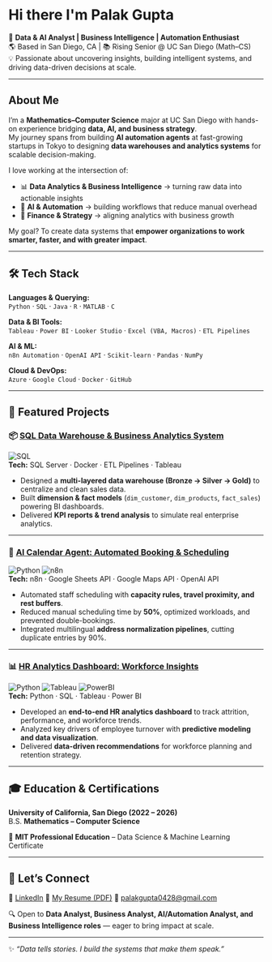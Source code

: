 # Hi there I'm Palak Gupta  

🎯 **Data & AI Analyst | Business Intelligence | Automation Enthusiast**  
🌎 Based in San Diego, CA | 📚 Rising Senior @ UC San Diego (Math–CS)  
💡 Passionate about uncovering insights, building intelligent systems, and driving data-driven decisions at scale.  

---

## About Me  

I’m a **Mathematics–Computer Science** major at UC San Diego with hands-on experience bridging **data, AI, and business strategy**.  
My journey spans from building **AI automation agents** at fast-growing startups in Tokyo to designing **data warehouses and analytics systems** for scalable decision-making.  

I love working at the intersection of:  
- 📊 **Data Analytics & Business Intelligence** → turning raw data into actionable insights  
- 🤖 **AI & Automation** → building workflows that reduce manual overhead  
- 💼 **Finance & Strategy** → aligning analytics with business growth  

My goal? To create data systems that **empower organizations to work smarter, faster, and with greater impact**.  

---

## 🛠️ Tech Stack  

**Languages & Querying:**  
`Python` · `SQL` · `Java` · `R` · `MATLAB` · `C`  

**Data & BI Tools:**  
`Tableau` · `Power BI` · `Looker Studio` · `Excel (VBA, Macros)` · `ETL Pipelines`  

**AI & ML:**  
`n8n Automation` · `OpenAI API` · `Scikit-learn` · `Pandas` · `NumPy`  

**Cloud & DevOps:**  
`Azure` · `Google Cloud` · `Docker` · `GitHub`  

---

## 🌟 Featured Projects  

### 📦 [SQL Data Warehouse & Business Analytics System](https://github.com/palakg28/Data-Warehouse-Analytics)  
![SQL](https://img.shields.io/badge/SQL-316192?style=flat&logo=postgresql&logoColor=white)  
**Tech:** SQL Server · Docker · ETL Pipelines · Tableau  
- Designed a **multi-layered data warehouse (Bronze → Silver → Gold)** to centralize and clean sales data.  
- Built **dimension & fact models** (`dim_customer`, `dim_products`, `fact_sales`) powering BI dashboards.  
- Delivered **KPI reports & trend analysis** to simulate real enterprise analytics.  

---

### 🤖 [AI Calendar Agent: Automated Booking & Scheduling](https://github.com/palakg28/AI-Calendar-Agent)  
![Python](https://img.shields.io/badge/Python-3776AB?style=flat&logo=python&logoColor=white) ![n8n](https://img.shields.io/badge/n8n-A020F0?style=flat&logo=n8n&logoColor=white)  
**Tech:** n8n · Google Sheets API · Google Maps API · OpenAI API  
- Automated staff scheduling with **capacity rules, travel proximity, and rest buffers**.  
- Reduced manual scheduling time by **50%**, optimized workloads, and prevented double-bookings.  
- Integrated multilingual **address normalization pipelines**, cutting duplicate entries by 90%.  

---

### 📊 [HR Analytics Dashboard: Workforce Insights](https://github.com/palakg28/HR-Analytics)  
![Python](https://img.shields.io/badge/Python-3776AB?style=flat&logo=python&logoColor=white) ![Tableau](https://img.shields.io/badge/Tableau-E97627?style=flat&logo=tableau&logoColor=white) ![PowerBI](https://img.shields.io/badge/PowerBI-F2C811?style=flat&logo=powerbi&logoColor=black)  
**Tech:** Python · SQL · Tableau · Power BI  
- Developed an **end-to-end HR analytics dashboard** to track attrition, performance, and workforce trends.  
- Analyzed key drivers of employee turnover with **predictive modeling and data visualization**.  
- Delivered **data-driven recommendations** for workforce planning and retention strategy.  

---

## 🎓 Education & Certifications  

**University of California, San Diego (2022 – 2026)**  
B.S. **Mathematics – Computer Science**  

📜 **MIT Professional Education** – Data Science & Machine Learning Certificate  

---

## 🤝 Let’s Connect  

💼 [LinkedIn](https://www.linkedin.com/in/palakgupta28/) 
📄 [My Resume (PDF)](https://drive.google.com/file/d/1PnRYo3NJdoRg0DjhFpvUvmL5-YrXvqYO/view?usp=sharing)
📧 palakgupta0428@gmail.com  

🔍 Open to **Data Analyst, Business Analyst, AI/Automation Analyst, and Business Intelligence roles** — eager to bring impact at scale.  

---

✨ *“Data tells stories. I build the systems that make them speak.”*  


